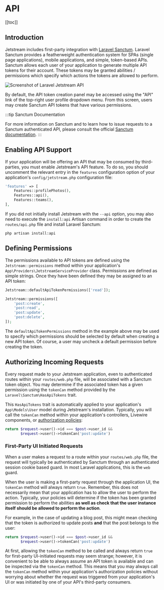 # API

[[toc]]

## Introduction

Jetstream includes first-party integration with [Laravel Sanctum](https://laravel.com/docs/sanctum). Laravel Sanctum provides a featherweight authentication system for SPAs (single page applications), mobile applications, and simple, token-based APIs. Sanctum allows each user of your application to generate multiple API tokens for their account. These tokens may be granted abilities / permissions which specify which actions the tokens are allowed to perform.

![Screenshot of Laravel Jetstream API](/img/api.png)

By default, the API token creation panel may be accessed using the "API" link of the top-right user profile dropdown menu. From this screen, users may create Sanctum API tokens that have various permissions.

:::tip Sanctum Documentation

For more information on Sanctum and to learn how to issue requests to a Sanctum authenticated API, please consult the official [Sanctum documentation](https://laravel.com/docs/sanctum).
:::

## Enabling API Support

If your application will be offering an API that may be consumed by third-parties, you must enable Jetstream's API feature. To do so, you should uncomment the relevant entry in the `features` configuration option of your application's `config/jetstream.php` configuration file:

```php
'features' => [
    Features::profilePhotos(),
    Features::api(),
    Features::teams(),
],
```

If you did not initially install Jetstream with the `--api` option, you may also need to execute the `install:api` Artisan command in order to create the `routes/api.php` file and install Laravel Sanctum:

```shell
php artisan install:api
```

## Defining Permissions

The permissions available to API tokens are defined using the `Jetstream::permissions` method within your application's `App\Providers\JetstreamServiceProvider` class. Permissions are defined as simple strings. Once they have been defined they may be assigned to an API token:

```php
Jetstream::defaultApiTokenPermissions(['read']);

Jetstream::permissions([
    'post:create',
    'post:read',
    'post:update',
    'post:delete',
]);
```

The `defaultApiTokenPermissions` method in the example above may be used to specify which permissions should be selected by default when creating a new API token. Of course, a user may uncheck a default permission before creating the token.

## Authorizing Incoming Requests

Every request made to your Jetstream application, even to authenticated routes within your `routes/web.php` file, will be associated with a Sanctum token object. You may determine if the associated token has a given permission using the `tokenCan` method provided by the `Laravel\Sanctum\HasApiTokens` trait.

This `HasApiTokens` trait is automatically applied to your application's `App\Models\User` model during Jetstream's installation. Typically, you will call the `tokenCan` method within your application's controllers, Livewire components, or [authorization policies](https://laravel.com/docs/authorization#creating-policies):

```php
return $request->user()->id === $post->user_id &&
       $request->user()->tokenCan('post:update')
```

### First-Party UI Initiated Requests

When a user makes a request to a route within your `routes/web.php` file, the request will typically be authenticated by Sanctum through an authenticated session cookie based guard. In most Laravel applications, this is the `web` guard.

When the user is making a first-party request through the application UI, the `tokenCan` method will always return `true`. Remember, this does not necessarily mean that your application has to allow the user to perform the action. Typically, your policies will determine if the token has been granted permission to perform the abilities **as well as check that the user instance itself should be allowed to perform the action**.

For example, in the case of updating a blog post, this might mean checking that the token is authorized to update posts **and** that the post belongs to the user:

```php
return $request->user()->id === $post->user_id &&
       $request->user()->tokenCan('post:update')
```

At first, allowing the `tokenCan` method to be called and always return `true` for first-party UI-initiated requests may seem strange; however, it is convenient to be able to always assume an API token is available and can be inspected via the `tokenCan` method. This means that you may always call the `tokenCan` method within your application's authorization policies without worrying about whether the request was triggered from your application's UI or was initiated by one of your API's third-party consumers.
